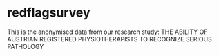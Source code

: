 # redflagsurvey
This is the anonymised data from our research study: THE ABILITY OF AUSTRIAN REGISTERED PHYSIOTHERAPISTS TO RECOGNIZE SERIOUS PATHOLOGY 
